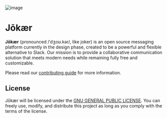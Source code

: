 ![image](https://github.com/user-attachments/assets/5732f40f-3920-4b74-8eba-691c38100959)

# Jōkær

**Jōkær**  (pronounced /ˈdʒoʊ.kər/, like joker) is an open source messaging platform currently in the design phase, created to be a powerful and flexible alternative to Slack. Our mission is to provide a collaborative communication solution that meets modern needs while remaining fully free and customizable.

Please read our [contributing guide](CONTRIBUTING.md) for more information.

## License

Jōkær will be licensed under the [GNU GENERAL PUBLIC LICENSE](LICENSE). You can freely use, modify, and distribute this project as long as you comply with the terms of the license.
